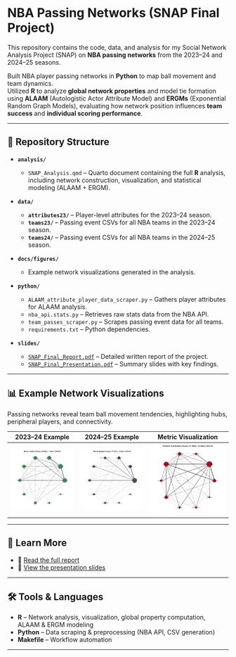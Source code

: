 # NBA Passing Networks (SNAP Final Project)

This repository contains the code, data, and analysis for my Social Network Analysis Project (SNAP) on **NBA passing networks** from the 2023–24 and 2024–25 seasons.

Built NBA player passing networks in **Python** to map ball movement and team dynamics.  
Utilized **R** to analyze **global network properties** and model tie formation using **ALAAM** (Autologistic Actor Attribute Model) and **ERGMs** (Exponential Random Graph Models), evaluating how network position influences **team success** and **individual scoring performance**.

---

## 📂 Repository Structure

- **`analysis/`**  
  - `SNAP_Analysis.qmd` – Quarto document containing the full **R** analysis, including network construction, visualization, and statistical modeling (ALAAM + ERGM).

- **`data/`**  
  - **`attributes23/`** – Player-level attributes for the 2023–24 season.  
  - **`teams23/`** – Passing event CSVs for all NBA teams in the 2023–24 season.  
  - **`teams24/`** – Passing event CSVs for all NBA teams in the 2024–25 season.

- **`docs/figures/`**  
  - Example network visualizations generated in the analysis.

- **`python/`**  
  - `ALAAM_attribute_player_data_scraper.py` – Gathers player attributes for ALAAM analysis.  
  - `nba_api.stats.py` – Retrieves raw stats data from the NBA API.  
  - `team_passes_scraper.py` – Scrapes passing event data for all teams.  
  - `requirements.txt` – Python dependencies.

- **`slides/`**  
  - [`SNAP_Final_Report.pdf`](slides/SNAP_Final_Report.pdf) – Detailed written report of the project.  
  - [`SNAP_Final_Presentation.pdf`](slides/SNAP_Final_Presentation.pdf) – Summary slides with key findings.

---

## 📊 Example Network Visualizations

Passing networks reveal team ball movement tendencies, highlighting hubs, peripheral players, and connectivity.

| 2023–24 Example | 2024–25 Example | Metric Visualization |
|-----------------|-----------------|----------------------|
| ![2023–24 Example](docs/figures/05e74468-b78c-4172-b4cf-6bc330e699d3.png) | ![2024–25 Example](docs/figures/27a1ebf6-d6b8-41f5-8656-70d4c4b4a799.png) | ![Metric Visualization](docs/figures/76defc06-6bfd-42a1-ad69-d2a3270d414c.png) |

---

## 📄 Learn More

- 📘 [Read the full report](slides/SNAP_Final_Report.pdf)  
- 🎯 [View the presentation slides](slides/SNAP_Final_Presentation.pdf)

---

## 🛠️ Tools & Languages

- **R** – Network analysis, visualization, global property computation, ALAAM & ERGM modeling  
- **Python** – Data scraping & preprocessing (NBA API, CSV generation)  
- **Makefile** – Workflow automation

---

